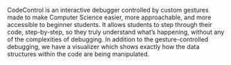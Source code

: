 CodeControl is an interactive debugger controlled by custom gestures made to make Computer Science easier, more approachable, and more accessible to beginner students. 
It allows students to step through their code, step-by-step, so they truly understand what’s happening, without any of the complexities of debugging. In addition to the gesture-controlled debugging, we have a visualizer which shows exactly how the data structures within the code are being manipulated.
